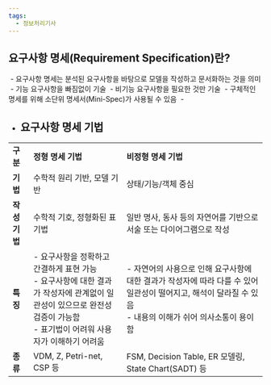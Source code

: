 ```yaml
---
tags:
  - 정보처리기사
---
```

## **요구사항 명세(Requirement Specification)란?**

 - 요구사항 명세는 분석된 요구사항을 바탕으로 모델을 작성하고 문서화하는 것을 의미
 - 기능 요구사항을 빠짐없이 기술
 - 비기능 요구사항을 필요한 것만 기술
 - 구체적인 명세를 위해 소단위 명세서(Mini-Spec)가 사용될 수 있음
 -
- ## **요구사항 명세 기법**

|          |                                                                                                           |                                                                                                 |
| -------- | --------------------------------------------------------------------------------------------------------- | ----------------------------------------------------------------------------------------------- |
| **구분**   | **정형 명세 기법**                                                                                              | **비정형 명세 기법**                                                                                   |
| **기법**   | 수학적 원리 기반, 모델 기반                                                                                          | 상태/기능/객체 중심                                                                                     |
| **작성기법** | 수학적 기호, 정형화된 표기법                                                                                          | 일반 명사, 동사 등의 자연어를 기반으로 서술 또는 다이어그램으로 작성                                                         |
| **특징**   | - 요구사항을 정확하고 간결하게 표현 가능  <br>- 요구사항에 대한 결과가 작성자에 관계없이 일관성이 있으므로 완전성 검증이 가능함  <br>- 표기법이 어려워 사용자가 이해하기 어려움 | - 자연어의 사용으로 인해 요구사항에 대한 결과가 작성자에 따라 다를 수 있어 일관성이 떨어지고, 해석이 달라질 수 있음  <br>- 내용의 이해가 쉬어 의사소통이 용이함 |
| **종류**   | VDM, Z, Petri-net, CSP 등                                                                                  | FSM, Decision Table, ER 모델링, State Chart(SADT) 등                                                |